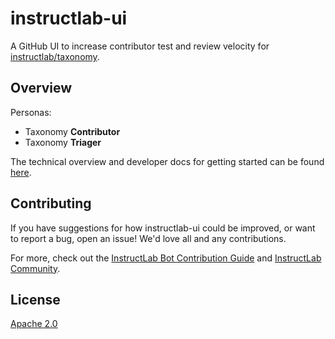 # instructlab-ui

A GitHub UI to increase contributor test and review velocity for
[instructlab/taxonomy](https://github.com/instructlab/taxonomy).

## Overview

Personas:

- Taxonomy **Contributor**
- Taxonomy **Triager**

The technical overview and developer docs for getting started can be found [here](docs/development.md).

## Contributing

If you have suggestions for how instructlab-ui could be improved, or want to
report a bug, open an issue! We'd love all and any contributions.

For more, check out the [InstructLab Bot Contribution Guide](CONTRIBUTING.md)
and [InstructLab
Community](https://github.com/instructlab/community/blob/main/CONTRIBUTING.md).

## License

[Apache 2.0](LICENSE)

